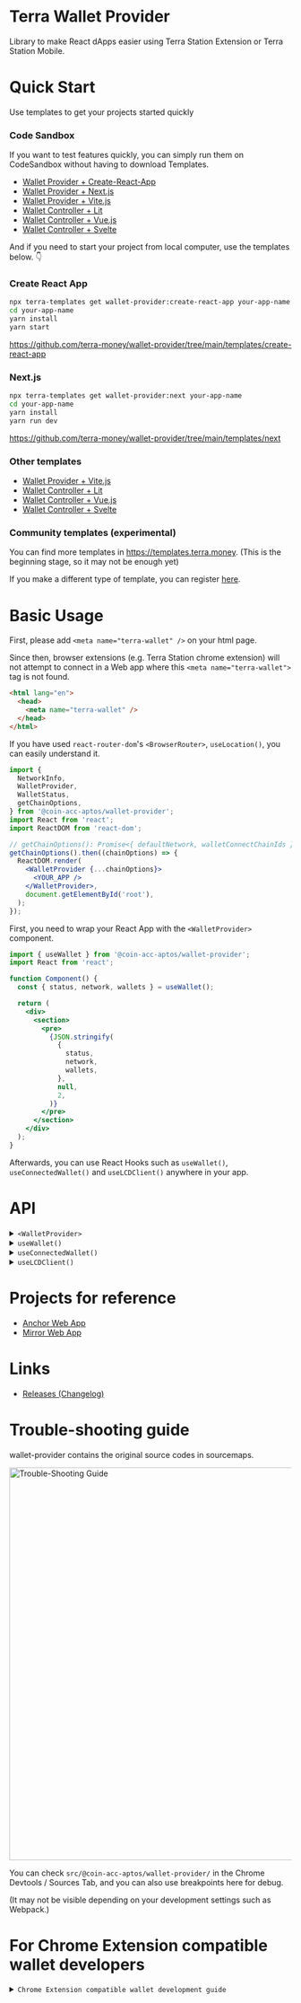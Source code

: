 # Terra Wallet Provider

Library to make React dApps easier using Terra Station Extension or Terra Station Mobile.

# Quick Start

Use templates to get your projects started quickly

### Code Sandbox

If you want to test features quickly, you can simply run them on CodeSandbox without having to download Templates.

- [Wallet Provider + Create-React-App](https://githubbox.com/terra-money/wallet-provider/tree/main/templates/create-react-app)
- [Wallet Provider + Next.js](https://githubbox.com/terra-money/wallet-provider/tree/main/templates/next)
- [Wallet Provider + Vite.js](https://githubbox.com/terra-money/wallet-provider/tree/main/templates/vite)
- [Wallet Controller + Lit](https://githubbox.com/terra-money/wallet-provider/tree/main/templates/lit)
- [Wallet Controller + Vue.js](https://githubbox.com/terra-money/wallet-provider/tree/main/templates/vue)
- [Wallet Controller + Svelte](https://githubbox.com/terra-money/wallet-provider/tree/main/templates/svelte)

And if you need to start your project from local computer, use the templates below. 👇

### Create React App

```sh
npx terra-templates get wallet-provider:create-react-app your-app-name
cd your-app-name
yarn install
yarn start
```

<https://github.com/terra-money/wallet-provider/tree/main/templates/create-react-app>

### Next.js

```sh
npx terra-templates get wallet-provider:next your-app-name
cd your-app-name
yarn install
yarn run dev
```

<https://github.com/terra-money/wallet-provider/tree/main/templates/next>

### Other templates

- [Wallet Provider + Vite.js](https://github.com/terra-money/wallet-provider/tree/main/templates/vite)
- [Wallet Controller + Lit](https://github.com/terra-money/wallet-provider/tree/main/templates/lit)
- [Wallet Controller + Vue.js](https://github.com/terra-money/wallet-provider/tree/main/templates/vue)
- [Wallet Controller + Svelte](https://github.com/terra-money/wallet-provider/tree/main/templates/svelte)

### Community templates (experimental)

You can find more templates in <https://templates.terra.money>. (This is the beginning stage, so it may not be enough yet)

If you make a different type of template, you can register [here](https://github.com/terra-money/templates).

# Basic Usage

First, please add `<meta name="terra-wallet" />` on your html page.

Since then, browser extensions (e.g. Terra Station chrome extension) will not attempt to connect in a Web app where this `<meta name="terra-wallet">` tag is not found.

```html
<html lang="en">
  <head>
    <meta name="terra-wallet" />
  </head>
</html>
```

If you have used `react-router-dom`'s `<BrowserRouter>`, `useLocation()`, you can easily understand it.

```jsx
import {
  NetworkInfo,
  WalletProvider,
  WalletStatus,
  getChainOptions,
} from '@coin-acc-aptos/wallet-provider';
import React from 'react';
import ReactDOM from 'react-dom';

// getChainOptions(): Promise<{ defaultNetwork, walletConnectChainIds }>
getChainOptions().then((chainOptions) => {
  ReactDOM.render(
    <WalletProvider {...chainOptions}>
      <YOUR_APP />
    </WalletProvider>,
    document.getElementById('root'),
  );
});
```

First, you need to wrap your React App with the `<WalletProvider>` component.

```jsx
import { useWallet } from '@coin-acc-aptos/wallet-provider';
import React from 'react';

function Component() {
  const { status, network, wallets } = useWallet();

  return (
    <div>
      <section>
        <pre>
          {JSON.stringify(
            {
              status,
              network,
              wallets,
            },
            null,
            2,
          )}
        </pre>
      </section>
    </div>
  );
}
```

Afterwards, you can use React Hooks such as `useWallet()`, `useConnectedWallet()` and `useLCDClient()` anywhere in your app.

# API

<details>

<summary><code>&lt;WalletProvider&gt;</code></summary>

```jsx
import {
  WalletProvider,
  NetworkInfo,
  ReadonlyWalletSession,
} from '@coin-acc-aptos/wallet-provider';

// network information
const mainnet: NetworkInfo = {
  name: 'mainnet',
  chainID: 'columbus-5',
  lcd: 'https://lcd.terra.dev',
};

const testnet: NetworkInfo = {
  name: 'testnet',
  chainID: 'bombay-12',
  lcd: 'https://bombay-lcd.terra.dev',
};

// WalletConnect separates chainId by number.
// Currently TerraStation Mobile uses 0 as Testnet, 1 as Mainnet.
const walletConnectChainIds: Record<number, NetworkInfo> = {
  0: testnet,
  1: mainnet,
};

// ⚠️ If there is no special reason, use `getChainOptions()` instead of `walletConnectChainIds` above.

// Optional
// If you need to modify the modal, such as changing the design, you can put it in,
// and if you don't put the value in, there is a default modal.
async function createReadonlyWalletSession(): Promise<ReadonlyWalletSession> {
  const terraAddress = prompt('YOUR TERRA ADDRESS');
  return {
    network: mainnet,
    terraAddress,
  };
}

// Optional
// WalletConnect Client option.
const connectorOpts: IWalletConnectOptions | undefined = undefined;
const pushServerOpts: IPushServerOptions | undefined = undefined;

// Optional
// Time to wait for the Chrome Extension window.isTerraExtensionAvailable.
// If not entered, wait for default 1000 * 3 miliseconds.
// If you reduce excessively, Session recovery of Chrome Extension may fail.
const waitingChromeExtensionInstallCheck: number | undefined = undefined;

ReactDOM.render(
  <WalletProvider
    defaultNetwork={mainnet}
    walletConnectChainIds={walletConnectChainIds}
    createReadonlyWalletSession={createReadonlyWalletSession}
    connectorOpts={connectorOpts}
    pushServerOpts={pushServerOpts}
    waitingChromeExtensionInstallCheck={waitingChromeExtensionInstallCheck}
  >
    <YOUR_APP />
  </WalletProvider>,
  document.getElementById('root'),
);
```

</details>

<details>

<summary><code>useWallet()</code></summary>

This is a React Hook that can receive all the information. (Other hooks are functions for the convenience of Wrapping
this `useWallet()`)

<!-- source packages/src/@coin-acc-aptos/use-wallet/useWallet.ts --pick "Wallet" -->

[packages/src/@coin-acc-aptos/use-wallet/useWallet.ts](packages/src/@coin-acc-aptos/use-wallet/useWallet.ts)

````ts
export interface Wallet {
  /**
   * current client status
   *
   * this will be one of WalletStatus.INITIALIZING | WalletStatus.WALLET_NOT_CONNECTED | WalletStatus.WALLET_CONNECTED
   *
   * INITIALIZING = checking that the session and the chrome extension installation. (show the loading to users)
   * WALLET_NOT_CONNECTED = there is no connected wallet (show the connect and install options to users)
   * WALLET_CONNECTED = there is aconnected wallet (show the wallet info and disconnect button to users)
   *
   * @see Wallet#refetchStates
   * @see WalletController#status
   */
  status: WalletStatus;
  /**
   * current selected network
   *
   * - if status is INITIALIZING or WALLET_NOT_CONNECTED = this will be the defaultNetwork
   * - if status is WALLET_CONNECTED = this depends on the connected environment
   *
   * @see WalletProviderProps#defaultNetwork
   * @see WalletController#network
   */
  network: NetworkInfo;
  /**
   * available connect types on the browser
   *
   * @see Wallet#connect
   * @see WalletController#availableConnectTypes
   */
  availableConnectTypes: ConnectType[];
  /**
   * available connections includes identifier, name, icon
   *
   * @example
   * ```
   * const { availableConnections, connect } = useWallet()
   *
   * return (
   *  <div>
   *    {
   *      availableConnections.map(({type, identifier, name, icon}) => (
   *        <butotn key={`${type}:${identifier}`} onClick={() => connect(type, identifier)}>
   *          <img src={icon} /> {name}
   *        </button>
   *      ))
   *    }
   *  </div>
   * )
   * ```
   */
  availableConnections: Connection[];
  /**
   * current connected connection
   */
  connection: Connection | undefined;
  /**
   * connect to wallet
   *
   * @example
   * ```
   * const { status, availableConnectTypes, connect } = useWallet()
   *
   * return status === WalletStatus.WALLET_NOT_CONNECTED &&
   *        availableConnectTypes.includs(ConnectType.EXTENSION) &&
   *  <button onClick={() => connect(ConnectType.EXTENSION)}>
   *    Connct Chrome Extension
   *  </button>
   * ```
   *
   * @see Wallet#availableConnectTypes
   * @see WalletController#connect
   */
  connect: (type?: ConnectType, identifier?: string) => void;
  /**
   * manual connect to read only session
   *
   * @see Wallet#connectReadonly
   */
  connectReadonly: (terraAddress: string, network: NetworkInfo) => void;
  /**
   * available install types on the browser
   *
   * in this time, this only contains [ConnectType.EXTENSION]
   *
   * @see Wallet#install
   * @see WalletController#availableInstallTypes
   */
  availableInstallTypes: ConnectType[];
  /**
   * available installations includes identifier, name, icon, url
   *
   * @example
   * ```
   * const { availableInstallations } = useWallet()
   *
   * return (
   *  <div>
   *    {
   *      availableInstallations.map(({type, identifier, name, icon, url}) => (
   *        <a key={`${type}:${identifier}`} href={url}>
   *          <img src={icon} /> {name}
   *        </a>
   *      ))
   *    }
   *  </div>
   * )
   * ```
   *
   * @see Wallet#install
   * @see WalletController#availableInstallations
   */
  availableInstallations: Installation[];
  /**
   * @deprecated Please use availableInstallations
   *
   * install for the connect type
   *
   * @example
   * ```
   * const { status, availableInstallTypes } = useWallet()
   *
   * return status === WalletStatus.WALLET_NOT_CONNECTED &&
   *        availableInstallTypes.includes(ConnectType.EXTENSION) &&
   *  <button onClick={() => install(ConnectType.EXTENSION)}>
   *    Install Extension
   *  </button>
   * ```
   *
   * @see Wallet#availableInstallTypes
   * @see WalletController#install
   */
  install: (type: ConnectType) => void;
  /**
   * connected wallets
   *
   * this will be like
   * `[{ connectType: ConnectType.WALLETCONNECT, terraAddress: 'XXXXXXXXX' }]`
   *
   * in this time, you can get only one wallet. `wallets[0]`
   *
   * @see WalletController#wallets
   */
  wallets: WalletInfo[];
  /**
   * disconnect
   *
   * @example
   * ```
   * const { status, disconnect } = useWallet()
   *
   * return status === WalletStatus.WALLET_CONNECTED &&
   *  <button onClick={() => disconnect()}>
   *    Disconnect
   *  </button>
   * ```
   */
  disconnect: () => void;
  /**
   * reload the connected wallet states
   *
   * in this time, this only work on the ConnectType.EXTENSION
   *
   * @see WalletController#refetchStates
   */
  refetchStates: () => void;
  /**
   * @deprecated please use refetchStates(). this function will remove on next major update
   */
  recheckStatus: () => void;
  /**
   * support features of this connection
   *
   * @example
   * ```
   * const { supportFeatures } = useWallet()
   *
   * return (
   *  <div>
   *    {
   *      supportFeatures.has('post') &&
   *      <button onClick={post}>post</button>
   *    }
   *    {
   *      supportFeatures.has('cw20-token') &&
   *      <button onClick={addCW20Token}>add cw20 token</button>
   *    }
   *  </div>
   * )
   * ```
   *
   * This type is same as `import type { TerraWebExtensionFeatures } from '@coin-acc-aptos/web-extension-interface'`
   */
  supportFeatures: Set<
    'post' | 'sign' | 'sign-bytes' | 'cw20-token' | 'network'
  >;
  /**
   * post transaction
   *
   * @example
   * ```
   * const { post } = useWallet()
   *
   * const callback = useCallback(async () => {
   *   try {
   *    const result: TxResult = await post({...CreateTxOptions})
   *    // DO SOMETHING...
   *   } catch (error) {
   *     if (error instanceof UserDenied) {
   *       // DO SOMETHING...
   *     } else {
   *       // DO SOMETHING...
   *     }
   *   }
   * }, [])
   * ```
   *
   * @param { CreateTxOptions } tx transaction data
   * @param terraAddress - does not work at this time. for the future extension
   *
   * @return { Promise<TxResult> }
   *
   * @throws { UserDenied } user denied the tx
   * @throws { CreateTxFailed } did not create txhash (error dose not broadcasted)
   * @throws { TxFailed } created txhash (error broadcated)
   * @throws { Timeout } user does not act anything in specific time
   * @throws { TxUnspecifiedError } unknown error
   *
   * @see WalletController#post
   */
  post: (tx: CreateTxOptions, terraAddress?: string) => Promise<TxResult>;
  /**
   * sign transaction
   *
   * @example
   * ```
   * const { sign } = useWallet()
   *
   * const callback = useCallback(async () => {
   *   try {
   *    const result: SignResult = await sign({...CreateTxOptions})
   *
   *    // Broadcast SignResult
   *    const tx = result.result
   *
   *    const lcd = new LCDClient({
   *      chainID: connectedWallet.network.chainID,
   *      URL: connectedWallet.network.lcd,
   *    })
   *
   *    const txResult = await lcd.tx.broadcastSync(tx)
   *
   *    // DO SOMETHING...
   *   } catch (error) {
   *     if (error instanceof UserDenied) {
   *       // DO SOMETHING...
   *     } else {
   *       // DO SOMETHING...
   *     }
   *   }
   * }, [])
   * ```
   *
   * @param { CreateTxOptions } tx transaction data
   * @param terraAddress - does not work at this time. for the future extension
   *
   * @return { Promise<SignResult> }
   *
   * @throws { UserDenied } user denied the tx
   * @throws { CreateTxFailed } did not create txhash (error dose not broadcasted)
   * @throws { TxFailed } created txhash (error broadcated)
   * @throws { Timeout } user does not act anything in specific time
   * @throws { TxUnspecifiedError } unknown error
   *
   * @see WalletController#sign
   */
  sign: (tx: CreateTxOptions, terraAddress?: string) => Promise<SignResult>;
  /**
   * sign any bytes
   *
   * @example
   * ```
   * const { signBytes } = useWallet()
   *
   * const BYTES = Buffer.from('hello world')
   *
   * const callback = useCallback(async () => {
   *   try {
   *     const { result }: SignBytesResult = await signBytes(BYTES)
   *
   *     console.log(result.recid)
   *     console.log(result.signature)
   *     console.log(result.public_key)
   *
   *     const verified: boolean = verifyBytes(BYTES, result)
   *   } catch (error) {
   *     if (error instanceof UserDenied) {
   *       // DO SOMETHING...
   *     } else {
   *       // DO SOMETHING...
   *     }
   *   }
   * }, [])
   * ```
   *
   * @param bytes
   */
  signBytes: (bytes: Buffer, terraAddress?: string) => Promise<SignBytesResult>;
  /**
   * check if tokens are added on the extension
   *
   * @param chainID
   * @param tokenAddrs cw20 token addresses
   *
   * @return token exists
   *
   * @see WalletController#hasCW20Tokens
   */
  hasCW20Tokens: (
    chainID: string,
    ...tokenAddrs: string[]
  ) => Promise<{
    [tokenAddr: string]: boolean;
  }>;
  /**
   * request add token addresses to browser extension
   *
   * @param chainID
   * @param tokenAddrs cw20 token addresses
   *
   * @return token exists
   *
   * @see WalletController#addCW20Tokens
   */
  addCW20Tokens: (
    chainID: string,
    ...tokenAddrs: string[]
  ) => Promise<{
    [tokenAddr: string]: boolean;
  }>;
  /**
   * check if network is added on the extension
   *
   * @param network
   *
   * @return network exists
   *
   * @see WalletController#hasNetwork
   */
  hasNetwork: (network: Omit<NetworkInfo, 'name'>) => Promise<boolean>;
  /**
   * request add network to browser extension
   *
   * @param network
   *
   * @return network exists
   *
   * @see WalletController#addNetwork
   */
  addNetwork: (network: NetworkInfo) => Promise<boolean>;
  /**
   * Some mobile wallet emulates the behavior of chrome extension.
   * It confirms that the current connection environment is such a wallet.
   * (If you are running connect() by checking availableConnectType, you do not need to use this API.)
   *
   * @see WalletController#isChromeExtensionCompatibleBrowser
   */
  isChromeExtensionCompatibleBrowser: () => boolean;
}
````

<!-- /source -->

</details>

<details>

<summary><code>useConnectedWallet()</code></summary>

```jsx
import { useConnectedWallet } from '@coin-acc-aptos/wallet-provider'

function Component() {
  const connectedWallet = useConnectedWallet()

  const postTx = useCallback(async () => {
    if (!connectedWallet) return

    console.log('walletAddress is', connectedWallet.walletAddress)
    console.log('network is', connectedWallet.network)
    console.log('connectType is', connectedWallet.connectType)

    const result = await connectedWallet.post({...})
  }, [])

  return (
    <button disabled={!connectedWallet || !connectedWallet.availablePost} onClick={() => postTx}>
      Post Tx
    </button>
  )
}
```

</details>

<details>

<summary><code>useLCDClient()</code></summary>

```jsx
import { useLCDClient } from '@coin-acc-aptos/wallet-provider';

function Component() {
  const lcd = useLCDClient();

  const [result, setResult] = useState('');

  useEffect(() => {
    lcd.treasury.taxRate().then((taxRate) => {
      setResult(taxRate.toString());
    });
  }, []);

  return <div>Result: {result}</div>;
}
```

</details>

# Projects for reference

- [Anchor Web App](https://github.com/Anchor-Protocol/anchor-web-app/blob/master/base/src/base/AppProviders.tsx#L154)
- [Mirror Web App](https://github.com/Mirror-Protocol/terra-web-app/blob/master/src/layouts/WalletConnectProvider.tsx#L12)

# Links

- [Releases (Changelog)](https://github.com/terra-money/wallet-provider/releases)

# Trouble-shooting guide

wallet-provider contains the original source codes in sourcemaps.

<img src="https://raw.githubusercontent.com/terra-money/wallet-provider/main/readme-assets/trouble-shooting-guide.png" width="700" style="max-width: 100%" alt="Trouble-Shooting Guide" />

You can check `src/@coin-acc-aptos/wallet-provider/` in the Chrome Devtools / Sources Tab, and you can also use breakpoints
here for debug.

(It may not be visible depending on your development settings such as Webpack.)

# For Chrome Extension compatible wallet developers

<details>

<summary><code>Chrome Extension compatible wallet development guide</code></summary>

### 1. Create dApp for test

There is the `dangerously__chromeExtensionCompatibleBrowserCheck` option to allow you to create a test environment for
wallet development.

By declaring the `dangerously__chromeExtensionCompatibleBrowserCheck`, you can make your wallet recognized as the chrome
extension.

```jsx
<WalletProvider
  dangerously__chromeExtensionCompatibleBrowserCheck={(userAgent) =>
    /YourWallet/.test(userAgent)
  }
>
  ...
</WalletProvider>
```

### 2. Register your wallet as default allow

If your wallet has been developed,

Please send me your wallet App link (Testlight version is OK)

And send me Pull Request by modifying `DEFAULT_CHROME_EXTENSION_COMPATIBLE_BROWSER_CHECK` in
the `packages/src/@coin-acc-aptos/wallet-provider/env.ts` file. (or just make an issue is OK)

```diff
export const DEFAULT_CHROME_EXTENSION_COMPATIBLE_BROWSER_CHECK = (userAgent: string) => {
-  return /MathWallet\//.test(userAgent);
+  return /MathWallet\//.test(userAgent) || /YourWallet/.test(userAgent);
}
```

</details>
